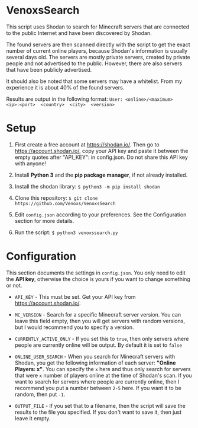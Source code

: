 # VenoxsSearch
This script uses Shodan to search for Minecraft servers that are connected to the public Internet and have been discovered by Shodan. 

The found servers are then scanned directly with the script to get the exact number of current online players, because Shodan's information is usually several days old. The servers are mostly private servers, created by private people and not advertised to the public. However, there are also servers that have been publicly advertised.

It should also be noted that some servers may have a whitelist. From my experience it is about 40% of the found servers.

Results are output in the following format: ```User: <online>/<maximum>   <ip>:<port>  <country>  <city>  <version>```
 

# Setup
1. First create a free account at https://shodan.io/. Then go to https://account.shodan.io/, copy your API key and paste it between the empty quotes after "API_KEY": in config.json. Do not share this API key with anyone!

2. Install **Python 3** and the **pip package manager**, if not already installed.

3. Install the shodan library: ```$ python3 -m pip install shodan```

4. Clone this repository: ```$ git clone https://github.com/Venoxs/VenoxsSearch```

5. Edit ```config.json``` according to your preferences. See the Configuration section for more details.

6. Run the script: ```$ python3 venoxssearch.py```

# Configuration
This section documents the settings in ```config.json```. You only need to edit the **API key**, otherwise the choice is yours if you want to change something or not.
- ```API_KEY``` - This must be set. Get your API key from https://account.shodan.io/.

- ```MC_VERSION``` - Search for a specific Minecraft server version. You can leave this field empty, then you will get servers with random versions, but I would recommend you to specify a version.

- ```CURRENTLY_ACTIVE_ONLY``` - If you set this to ```true```, then only servers where people are currently online will be output. By default it is set to ```false```

- ```ONLINE_USER_SEARCH``` - When you search for Minecraft servers with Shodan, you get the following information of each server: **"Online Players: x"**. You can specify the ```x``` here and thus only search for servers that were ```x``` number of players online at the time of Shodan's scan. If you want to search for servers where people are currently online, then I recommend you put a number between ```2-5``` here. If you want it to be random, then put ```-1```.

- ```OUTPUT_FILE``` - If you set that to a filename, then the script will save the results to the file you specified. If you don't want to save it, then just leave it empty.

